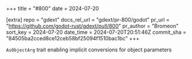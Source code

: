 +++
title = "#800"
date = 2024-07-20

[extra]
repo = "gdext"
docs_rel_url = "gdext/pr-800/godot"
pr_url = "https://github.com/godot-rust/gdext/pull/800"
pr_author = "Bromeon"
sort_key = 2024-07-20
date_time = 2024-07-20T20:51:46Z
commit_sha = "84505ba2cced8ce12ceb58bf25094f1510bac1bc"
+++

`AsObjectArg` trait enabling implicit conversions for object parameters
